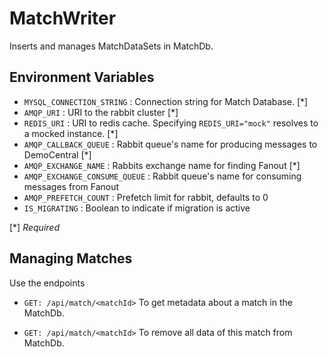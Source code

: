 # MatchWriter
Inserts and manages MatchDataSets in MatchDb.

## Environment Variables
- `MYSQL_CONNECTION_STRING` : Connection string for Match Database. [*]
- `AMQP_URI` : URI to the rabbit cluster [*]
- `REDIS_URI` : URI to redis cache. Specifying `REDIS_URI="mock"` resolves to a mocked instance. [*]
- `AMQP_CALLBACK_QUEUE` : Rabbit queue's name for producing messages to DemoCentral [*]
- `AMQP_EXCHANGE_NAME` : Rabbits exchange name for finding Fanout [*]
- `AMQP_EXCHANGE_CONSUME_QUEUE` : Rabbit queue's name for consuming messages from Fanout 
- `AMQP_PREFETCH_COUNT` : Prefetch limit for rabbit, defaults to 0
- `IS_MIGRATING` : Boolean to indicate if migration is active

[*] *Required*

## Managing Matches
Use the endpoints  
 - `GET: /api/match/<matchId>`
 To get metadata about a match in the MatchDb.

- `GET: /api/match/<matchId>`
To remove all data of this match from MatchDb.